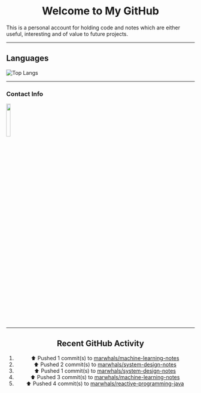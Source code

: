<div style="text-align: center;">

# Welcome to My GitHub

</div>

This is a personal account for holding code and notes which are either useful, interesting and of value to future projects.

---
## Languages

![Top Langs](https://github-readme-stats.vercel.app/api/top-langs/?username=marwhals&layout=compact&bg_color=282c34&text_color=ffffff&title_color=ff5733)
 
---

### Contact Info

<a href="https://www.linkedin.com/in/marjanmubarok/">
  <img src="https://upload.wikimedia.org/wikipedia/commons/0/01/LinkedIn_Logo.svg" width="15%">
</a>

---

<div style="text-align: center;">

## Recent GitHub Activity

<!--RECENT_ACTIVITY:start-->
1. ⬆️ Pushed 1 commit(s) to [marwhals/machine-learning-notes](https://github.com/marwhals/machine-learning-notes)<br>
2. ⬆️ Pushed 2 commit(s) to [marwhals/system-design-notes](https://github.com/marwhals/system-design-notes)<br>
3. ⬆️ Pushed 1 commit(s) to [marwhals/system-design-notes](https://github.com/marwhals/system-design-notes)<br>
4. ⬆️ Pushed 3 commit(s) to [marwhals/machine-learning-notes](https://github.com/marwhals/machine-learning-notes)<br>
5. ⬆️ Pushed 4 commit(s) to [marwhals/reactive-programming-java](https://github.com/marwhals/reactive-programming-java)<br>
<!--RECENT_ACTIVITY:end-->

</div>